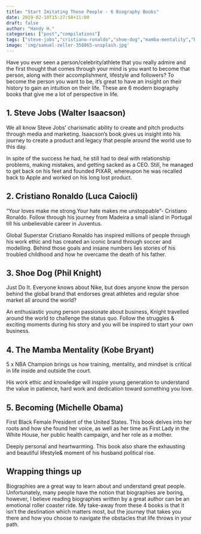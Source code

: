 ```yaml
---
title: "Start Imitating These People - 6 Biography Books"
date: 2019-02-10T15:27:58+11:00
draft: false
author: "Handy H."
categories: ["post","compilations"]
tags: ["steve-jobs","cristiano-ronaldo","shoe-dog","mamba-mentality","becoming"]
image: 'img/samuel-zeller-358865-unsplash.jpg'
---
```


Have you ever seen a person/celebrity/athlete that you really admire and the first thought that comes through your mind is you want to become that person, along with their accomplishment, lifestyle and followers? To become the person you want to be, it’s great to have an insight on their history to gain an intuition on their life. These are 6 modern biography books that give me a lot of perspective in life.

## 1. Steve Jobs (Walter Isaacson)

We all know Steve Jobs’ charismatic ability to create and pitch products through media and marketing. Isaacson’s book gives us insight into his journey to create a product and legacy that people around the world use to this day.

In spite of the success he had, he still had to deal with relationship problems, making mistakes, and getting sacked as a CEO. Still, he managed to get back on his feet and founded PIXAR, whereupon he was recalled back to Apple and worked on his long lost product.

## 2. Cristiano Ronaldo (Luca Caiocli)

“Your loves make me strong.Your hate makes me unstoppable”- Cristiano Ronaldo. Follow through his journey from Madeira a small island in Portugal till his unbelievable career in Juventus.

Global Superstar Cristiano Ronaldo has inspired millions of people through his work ethic and has created an iconic brand through soccer and modelling. Behind those goals and insane numbers lies stories of his troubled childhood and how he overcame the death of his father.

## 3. Shoe Dog (Phil Knight)

Just Do It. Everyone knows about Nike, but does anyone know the person behind the global brand that endorses great athletes and regular shoe market all around the world?

An enthusiastic young person passionate about business, Knight travelled around the world to challenge the status quo. Follow the struggles & exciting moments during his story and you will be inspired to start your own business.

## 4. The Mamba Mentality (Kobe Bryant)

5 x NBA Champion brings us how training, mentality, and mindset is critical in life inside and outside the court.

His work ethic and knowledge will inspire young generation to understand the value in patience, hard work and dedication toward something you love.

## 5. Becoming (Michelle Obama)

First Black Female President of the United States. This book delves into her roots and how she found her voice, as well as her time as First Lady in the White House, her public health campaign, and her role as a mother.

Deeply personal and heartwarming. This book also share the exhausting and beautiful lifestyle& moment of his husband political rise.

## Wrapping things up

Biographies are a great way to learn about and understand great people. Unfortunately, many people have the notion that biographies are boring, however, I believe reading biographies written by a great author can be an emotional roller coaster ride. My take-away from these 4 books is that it isn’t the destination which matters most, but the journey that takes you there and how you choose to navigate the obstacles that life throws in your path. 
